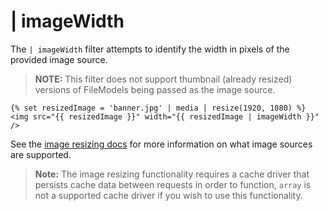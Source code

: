 # | imageWidth

The `| imageWidth` filter attempts to identify the width in pixels of the provided image source.

>**NOTE:** This filter does not support thumbnail (already resized) versions of FileModels being passed as the image source.

    {% set resizedImage = 'banner.jpg' | media | resize(1920, 1080) %}
    <img src="{{ resizedImage }}" width="{{ resizedImage | imageWidth }}" />

See the [image resizing docs](../services/image-resizing#resize-sources) for more information on what image sources are supported.

>**Note:** The image resizing functionality requires a cache driver that persists cache data between requests in order to function, `array` is not a supported cache driver if you wish to use this functionality.